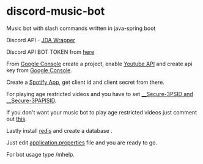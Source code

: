 # discord-music-bot

Music bot with slash commands written in java-spring boot

Discord API - [JDA Wrapper](https://github.com/DV8FromTheWorld/JDA)

Discord API BOT TOKEN from [here](https://discord.com/developers/applications)

From [Google Console](https://console.cloud.google.com/apis/dashboard) create a project, enable [Youtube API](https://developers.google.com/youtube/v3) and create api key from [Google Console](https://console.cloud.google.com/apis/dashboard).

Create a [Spotify App](https://developer.spotify.com/dashboard/applications), get client id and client secret from there.

For playing age restricted videos and you have to set [__Secure-3PSID and __Secure-3PAPISID](https://github.com/Walkyst/lavaplayer-fork/issues/18). 

If you don't want your music bot to play age restricted videos just comment out [this](https://github.com/Glaxier0/discord-music-bot/blob/17d7c784195a0da49ef087a54ca724b7a0476a5c/src/main/java/com/discord/bot/GlaxierBot.java#L51).

Lastly install [redis](https://redis.io/) and create a database .

Just edit [application.properties](https://github.com/Glaxier0/discord-music-bot/blob/Main/src/main/resources/application.properties) file and you are ready to go.

For bot usage type /mhelp.
